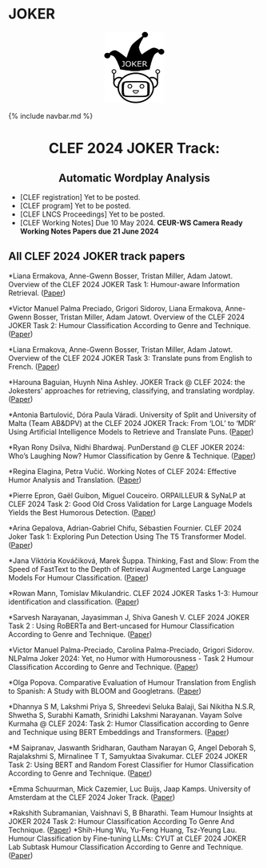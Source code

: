 # JOKER
  <p align="center">
  <img src="img/joker.png" width="120" height="142">
  </p>

{% include navbar.md %}

<h1 align="center">CLEF 2024 JOKER Track:</h1>
<h2 align="center">Automatic Wordplay Analysis</h2> 

* [CLEF registration] Yet to be posted.
* [CLEF program] Yet to be posted.
* [CLEF LNCS Proceedings] Yet to be posted.
* [CLEF Working Notes] Due 10 May 2024.
**CEUR-WS Camera Ready Working Notes Papers due 21 June 2024**
## All CLEF 2024 JOKER track papers 
*Liana Ermakova, Anne-Gwenn Bosser, Tristan Miller, Adam Jatowt. Overview of the CLEF 2024 JOKER Task 1: Humour-aware Information Retrieval. 
([Paper](https://ceur-ws.org/Vol-3740/paper-165.pdf))

*Victor Manuel Palma Preciado, Grigori Sidorov, Liana Ermakova, Anne-Gwenn Bosser, Tristan Miller, Adam Jatowt. Overview of the CLEF 2024 JOKER Task 2: Humour Classification According to Genre and Technique. 
([Paper](https://ceur-ws.org/Vol-3740/paper-166.pdf))

*Liana Ermakova, Anne-Gwenn Bosser, Tristan Miller, Adam Jatowt. Overview of the CLEF 2024 JOKER Task 3: Translate puns from English to French.
([Paper](https://ceur-ws.org/Vol-3740/paper-167.pdf))

*Harouna Baguian, Huynh Nina Ashley. JOKER Track @ CLEF 2024: the Jokesters' approaches for retrieving, classifying, and translating wordplay.
([Paper](https://ceur-ws.org/Vol-3740/paper-168.pdf))

*Antonia Bartulović, Dóra Paula Váradi. University of Split and University of Malta (Team AB&DPV) at the CLEF 2024 JOKER Track: From ‘LOL’ to ‘MDR’ Using Artificial Intelligence Models to Retrieve and Translate Puns.
([Paper](https://ceur-ws.org/Vol-3740/paper-169.pdf))

*Ryan Rony Dsilva, Nidhi Bhardwaj. PunDerstand @ CLEF JOKER 2024: Who’s Laughing Now? Humor Classification by Genre & Technique.
([Paper](https://ceur-ws.org/Vol-3740/paper-170.pdf))

*Regina Elagina, Petra Vučić. Working Notes of CLEF 2024: Effective Humor Analysis and Translation.
([Paper](https://ceur-ws.org/Vol-3740/paper-171.pdf))

*Pierre Epron, Gaël Guibon, Miguel Couceiro. ORPAILLEUR & SyNaLP at CLEF 2024 Task 2: Good Old Cross Validation for Large Language Models Yields the Best Humorous Detection.
([Paper](https://ceur-ws.org/Vol-3740/paper-172.pdf))

*Arina Gepalova, Adrian-Gabriel Chifu, Sébastien Fournier. CLEF 2024 Joker Task 1: Exploring Pun Detection Using The T5 Transformer Model.
([Paper](https://ceur-ws.org/Vol-3740/paper-173.pdf))

*Jana Viktória Kováčiková, Marek Šuppa. Thinking, Fast and Slow: From the Speed of FastText to the Depth of Retrieval Augmented Large Language Models For Humour Classification.
([Paper](https://ceur-ws.org/Vol-3740/paper-174.pdf))

*Rowan Mann, Tomislav Mikulandric. CLEF 2024 JOKER Tasks 1-3: Humour identification and classification.
([Paper](https://ceur-ws.org/Vol-3740/paper-175.pdf))

*Sarvesh Narayanan, Jayasimman J, Shiva Ganesh V. CLEF 2024 JOKER Task 2 : Using RoBERTa and Bert-uncased for Humour Classification According to Genre and Technique.
([Paper](https://ceur-ws.org/Vol-3740/paper-176.pdf))

*Victor Manuel Palma-Preciado, Carolina Palma-Preciado, Grigori Sidorov. NLPalma Joker 2024: Yet, no Humor with Humorousness - Task 2 Humour Classification According to Genre and Technique.
([Paper](https://ceur-ws.org/Vol-3740/paper-177.pdf))

*Olga Popova. Comparative Evaluation of Humour Translation from English to Spanish: A Study with BLOOM and Googletrans.
([Paper](https://ceur-ws.org/Vol-3740/paper-178.pdf))

*Dhannya S M, Lakshmi Priya S, Shreedevi Seluka Balaji, Sai Nikitha N.S.R, Shwetha S, Surabhi Kamath, Srinidhi Lakshmi Narayanan. Vayam Solve Kurmaha @ CLEF 2024: Task 2: Humor Classification according to Genre and Technique using BERT Embeddings and Transformers.
([Paper](https://ceur-ws.org/Vol-3740/paper-179.pdf))

*M Saipranav, Jaswanth Sridharan, Gautham Narayan G, Angel Deborah S, Rajalakshmi S, Mirnalinee T T, Samyuktaa Sivakumar. CLEF 2024 JOKER Task 2: Using BERT and Random Forest Classifier for Humor Classification According to Genre and Technique.
([Paper](https://ceur-ws.org/Vol-3740/paper-180.pdf))

*Emma Schuurman, Mick Cazemier, Luc Buijs, Jaap Kamps. University of Amsterdam at the CLEF 2024 Joker Track.
([Paper](https://ceur-ws.org/Vol-3740/paper-181.pdf))

*Rakshith Subramanian, Vaishnavi S, B Bharathi. Team Humour Insights at JOKER 2024 Task 2: Humour Classification According To Genre And Technique.
([Paper](https://ceur-ws.org/Vol-3740/paper-182.pdf))
*Shih-Hung Wu, Yu-Feng Huang, Tsz-Yeung Lau. Humour Classification by Fine-tuning LLMs: CYUT at CLEF 2024 JOKER Lab Subtask Humour Classification According to Genre and Technique.
([Paper](https://ceur-ws.org/Vol-3740/paper-183.pdf))
